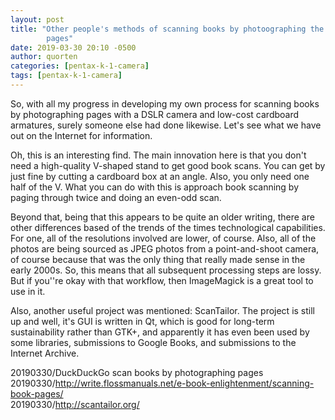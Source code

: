 ```yaml
---
layout: post
title: "Other people's methods of scanning books by photoographing the
        pages"
date: 2019-03-30 20:10 -0500
author: quorten
categories: [pentax-k-1-camera]
tags: [pentax-k-1-camera]
---
```


So, with all my progress in developing my own process for scanning
books by photographing pages with a DSLR camera and low-cost cardboard
armatures, surely someone else had done likewise.  Let's see what we
have out on the Internet for information.

Oh, this is an interesting find.  The main innovation here is that you
don't need a high-quality V-shaped stand to get good book scans.  You
can get by just fine by cutting a cardboard box at an angle.  Also,
you only need one half of the V.  What you can do with this is
approach book scanning by paging through twice and doing an even-odd
scan.

Beyond that, being that this appears to be quite an older writing,
there are other differences based of the trends of the times
technological capabilities.  For one, all of the resolutions involved
are lower, of course.  Also, all of the photos are being sourced as
JPEG photos from a point-and-shoot camera, of course because that was
the only thing that really made sense in the early 2000s.  So, this
means that all subsequent processing steps are lossy.  But if you''re
okay with that workflow, then ImageMagick is a great tool to use in
it.

Also, another useful project was mentioned: ScanTailor.  The project
is still up and well, it's GUI is written in Qt, which is good for
long-term sustainability rather than GTK+, and apparently it has even
been used by some libraries, submissions to Google Books, and
submissions to the Internet Archive.

<!-- more -->

20190330/DuckDuckGo scan books by photographing pages  
20190330/http://write.flossmanuals.net/e-book-enlightenment/scanning-book-pages/  
20190330/http://scantailor.org/
